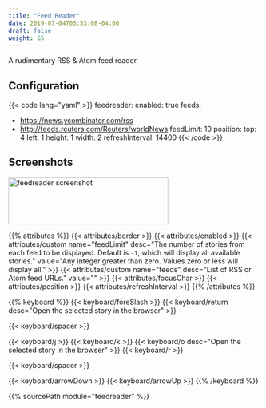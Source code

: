 ```yaml
---
title: "Feed Reader"
date: 2019-07-04T05:53:08-04:00
draft: false
weight: 65
---
```


A rudimentary RSS & Atom feed reader.

## Configuration

{{< code lang="yaml" >}}
feedreader:
  enabled: true
  feeds:
  - https://news.ycombinator.com/rss
  - http://feeds.reuters.com/Reuters/worldNews
  feedLimit: 10
  position:
    top: 4
    left: 1
    height: 1
    width: 2
  refreshInterval: 14400
{{< /code >}}

## Screenshots

<img class="screenshot" src="/imgs/modules/feedreader.png" width="320" height="94" alt="feedreader screenshot" />

{{% attributes %}}
  {{< attributes/border >}}
  {{< attributes/enabled >}}
  {{< attributes/custom name="feedLimit" desc="The number of stories from each feed to be displayed. Default is `-1`, which will display all available stories." value="Any integer greater than zero. Values zero or less will display all." >}}
  {{< attributes/custom name="feeds" desc="List of RSS or Atom feed URLs." value="" >}}
  {{< attributes/focusChar >}}
  {{< attributes/position >}}
  {{< attributes/refreshInterval >}}
{{% /attributes %}}

{{% keyboard %}}
  {{< keyboard/foreSlash >}}
  {{< keyboard/return desc="Open the selected story in the browser" >}}

  {{< keyboard/spacer >}}

  {{< keyboard/j >}}
  {{< keyboard/k >}}
  {{< keyboard/o desc="Open the selected story in the browser" >}}
  {{< keyboard/r >}}

  {{< keyboard/spacer >}}

  {{< keyboard/arrowDown >}}
  {{< keyboard/arrowUp >}}
{{% /keyboard %}}

{{% sourcePath module="feedreader" %}}